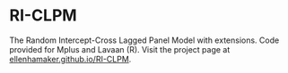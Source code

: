 # RI-CLPM
The Random Intercept-Cross Lagged Panel Model with extensions. Code provided for Mplus and Lavaan (R). Visit the project page at [ellenhamaker.github.io/RI-CLPM](ellenhamaker.github.io/RI-CLPM). 
